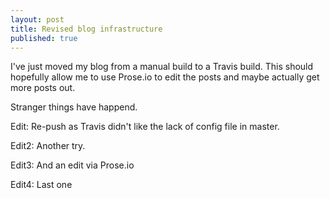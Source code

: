 ```yaml
---
layout: post
title: Revised blog infrastructure
published: true
---
```


I've just moved my blog from a manual build to a Travis build. This should hopefully allow me to use Prose.io to edit the posts and maybe actually get more posts out.

Stranger things have happend.

Edit: Re-push as Travis didn't like the lack of config file in master.

Edit2: Another try.

Edit3: And an edit via Prose.io

Edit4: Last one

